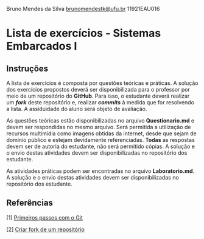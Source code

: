 Bruno Mendes da Silva 
brunomendestk@ufu.br
11921EAU016

# Lista de exercícios - Sistemas Embarcados I

## Instruções

A lista de exercícios é composta por questões teóricas e práticas. A solução dos exercícios propostos deverá ser disponibilizada para o professor por meio de um repositório do **GitHub**. Para isso, o estudante deverá realizar um ***fork*** deste repositório e, realizar ***commits*** à medida que for resolvendo a lista. A assiduidade do aluno será objeto de avaliação.

As questões teóricas estão disponibilizadas no arquivo **Questionario.md** e devem ser respondidas no mesmo arquivo. Será permitida a utilização de recursos multimídia como imagens obtidas da internet, desde que sejam de domínio público e estejam devidamente referenciadas. **Todas** as respostas devem ser de autoria do estudante, não será permitido cópias. A solução e o envio destas atividades devem ser disponibilizadas no repositório dos estudante.

As atividades práticas podem ser encontradas no arquivo **Laboratorio.md**. A solução e o envio destas atividades devem ser disponibilizadas no repositório dos estudante.

## Referências

[1] [Primeiros passos com o Git](https://docs.github.com/pt/get-started/getting-started-with-git)

[2] [Criar fork de um repositório](https://docs.github.com/pt/pull-requests/collaborating-with-pull-requests/working-with-forks/fork-a-repo)
